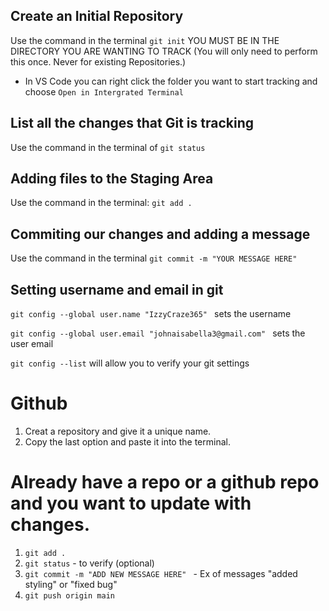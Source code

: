 ## Create an Initial Repository

Use the command in the terminal `git init` YOU MUST BE IN THE DIRECTORY YOU ARE WANTING TO TRACK (You will only need to perform this once.  Never for existing Repositories.)

- In VS Code you can right click the folder you want to start tracking and choose `Open in Intergrated Terminal`


## List all the changes that Git is tracking
Use the command in the terminal of `git status`

## Adding files to the Staging Area

Use the command in the terminal: `git add .`

## Commiting our changes and adding a message

Use the command in the terminal `git commit -m "YOUR MESSAGE HERE" `

## Setting username and email in git
`git config --global user.name "IzzyCraze365" ` sets the username

`git config --global user.email "johnaisabella3@gmail.com" ` sets the user email

`git config --list` will allow you to verify your git settings

# Github
1. Creat a repository and give it a unique name.
2. Copy the last option and paste it into the terminal.

# Already have a repo or a github repo and you want to update with changes.

1. `git add .`
2. `git status` - to verify (optional)
3. `git commit -m "ADD NEW MESSAGE HERE" ` - Ex of messages "added styling" or "fixed bug"
4. `git push origin main`
